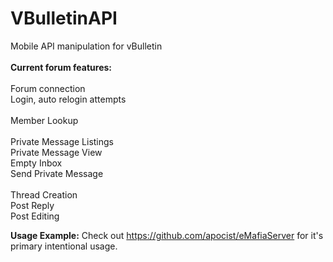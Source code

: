 VBulletinAPI
============

Mobile API manipulation for vBulletin<br>
<br>
<b>Current forum features:</b><br>
<br>
Forum connection<br>
Login, auto relogin attempts<br>
<br>
Member Lookup<br>
<br>
Private Message Listings<br>
Private Message View<br>
Empty Inbox<br>
Send Private Message<br>
<br>
Thread Creation<br>
Post Reply<br>
Post Editing<br>

<b>Usage Example:</b>
Check out https://github.com/apocist/eMafiaServer for it's primary intentional usage.
